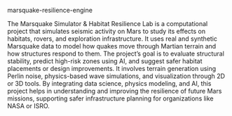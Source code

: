 marsquake-resilience-engine 

The Marsquake Simulator & Habitat Resilience Lab is a computational project that simulates seismic activity on Mars to study its effects on habitats, rovers, and exploration infrastructure. It uses real and synthetic Marsquake data to model how quakes move through Martian terrain and how structures respond to them. The project’s goal is to evaluate structural stability, predict high-risk zones using AI, and suggest safer habitat placements or design improvements. It involves terrain generation using Perlin noise, physics-based wave simulations, and visualization through 2D or 3D tools. By integrating data science, physics modeling, and AI, this project helps in understanding and improving the resilience of future Mars missions, supporting safer infrastructure planning for organizations like NASA or ISRO.